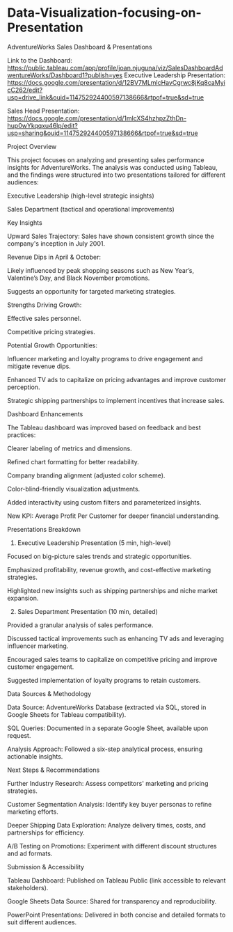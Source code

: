 # Data-Visualization-focusing-on-Presentation
AdventureWorks Sales Dashboard & Presentations

Link to the Dashboard: https://public.tableau.com/app/profile/joan.njuguna/viz/SalesDashboardAdwentureWorks/Dashboard1?publish=yes Executive Leadership Presentation: https://docs.google.com/presentation/d/12BV7MLmlcHavCgrwc8jKq8caMyicC262/edit?usp=drive_link&ouid=114752924400597138666&rtpof=true&sd=true

Sales Head Presentation: https://docs.google.com/presentation/d/1mlcXS4hzhpzZthDn-hup0wYkqqxu46lp/edit?usp=sharing&ouid=114752924400597138666&rtpof=true&sd=true

Project Overview

This project focuses on analyzing and presenting sales performance insights for AdventureWorks. The analysis was conducted using Tableau, and the findings were structured into two presentations tailored for different audiences:

Executive Leadership (high-level strategic insights)

Sales Department (tactical and operational improvements)

Key Insights

Upward Sales Trajectory: Sales have shown consistent growth since the company's inception in July 2001.

Revenue Dips in April & October:

Likely influenced by peak shopping seasons such as New Year’s, Valentine’s Day, and Black November promotions.

Suggests an opportunity for targeted marketing strategies.

Strengths Driving Growth:

Effective sales personnel.

Competitive pricing strategies.

Potential Growth Opportunities:

Influencer marketing and loyalty programs to drive engagement and mitigate revenue dips.

Enhanced TV ads to capitalize on pricing advantages and improve customer perception.

Strategic shipping partnerships to implement incentives that increase sales.

Dashboard Enhancements

The Tableau dashboard was improved based on feedback and best practices:

Clearer labeling of metrics and dimensions.

Refined chart formatting for better readability.

Company branding alignment (adjusted color scheme).

Color-blind-friendly visualization adjustments.

Added interactivity using custom filters and parameterized insights.

New KPI: Average Profit Per Customer for deeper financial understanding.

Presentations Breakdown

1. Executive Leadership Presentation (5 min, high-level)

Focused on big-picture sales trends and strategic opportunities.

Emphasized profitability, revenue growth, and cost-effective marketing strategies.

Highlighted new insights such as shipping partnerships and niche market expansion.

2. Sales Department Presentation (10 min, detailed)

Provided a granular analysis of sales performance.

Discussed tactical improvements such as enhancing TV ads and leveraging influencer marketing.

Encouraged sales teams to capitalize on competitive pricing and improve customer engagement.

Suggested implementation of loyalty programs to retain customers.

Data Sources & Methodology

Data Source: AdventureWorks Database (extracted via SQL, stored in Google Sheets for Tableau compatibility).

SQL Queries: Documented in a separate Google Sheet, available upon request.

Analysis Approach: Followed a six-step analytical process, ensuring actionable insights.

Next Steps & Recommendations

Further Industry Research: Assess competitors' marketing and pricing strategies.

Customer Segmentation Analysis: Identify key buyer personas to refine marketing efforts.

Deeper Shipping Data Exploration: Analyze delivery times, costs, and partnerships for efficiency.

A/B Testing on Promotions: Experiment with different discount structures and ad formats.

Submission & Accessibility

Tableau Dashboard: Published on Tableau Public (link accessible to relevant stakeholders).

Google Sheets Data Source: Shared for transparency and reproducibility.

PowerPoint Presentations: Delivered in both concise and detailed formats to suit different audiences.
